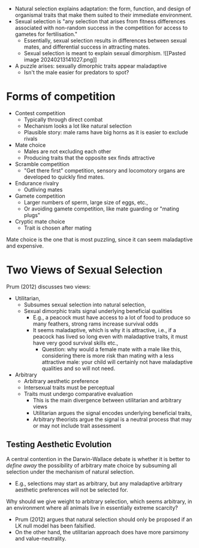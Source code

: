 - Natural selection explains adaptation: the form, function, and design of organismal traits that make them suited to their immediate environment.
- Sexual selection is "any selection that arises from fitness differences associated with non-random success in the competition for access to gametes for fertilisation."
	- Essentially, sexual selection results in differences between sexual mates, and differential success in attracting mates.
	- Sexual selection is meant to explain sexual dimorphism.
![[Pasted image 20240213141027.png]]
- A puzzle arises: sexually dimorphic traits appear maladaptive
	- Isn't the male easier for predators to spot?
# Forms of competition
- Contest competition
	- Typically through direct combat
	- Mechanism looks a lot like natural selection
	- Plausible story: male rams have big horns as it is easier to exclude rivals
- Mate choice
	- Males are not excluding each other
	- Producing traits that the opposite sex finds attractive
- Scramble competition
	- "Get there first" competition, sensory and locomotory organs are developed to quickly find mates.
- Endurance rivalry
	- Outliving mates
- Gamete competition
	- Larger numbers of sperm, large size of eggs, etc.,
	- Or avoiding gamete competition, like mate guarding or "mating plugs"
- Cryptic mate choice
	- Trait is chosen after mating

Mate choice is the one that is most puzzling, since it can seem maladaptive and expensive.
# Two Views of Sexual Selection
Prum (2012) discusses two views:
- Utilitarian,
	- Subsumes sexual selection into natural selection,
	- Sexual dimorphic traits signal underlying beneficial qualities
		- E.g., a peacock must have access to a lot of food to produce so many feathers, strong rams increase survival odds
		- It seems maladaptive, which is why it is attractive, i.e., if a peacock has lived so long even with maladaptive traits, it must have very good survival skills etc.,
			- Question: why would a female mate with a male like this, considering there is more risk than mating with a less attractive male: your child will certainly not have maladaptive qualities and so will not need.
- Arbitrary
	- Arbitrary aesthetic preference
	- Intersexual traits must be perceptual
	- Traits must undergo comparative evaluation
		- This is the main divergence between utilitarian and arbitrary views
		- Utilitarian argues the signal encodes underlying beneficial traits,
		- Arbitrary theorists argue the signal is a neutral process that may or may not include trait assessment
## Testing Aesthetic Evolution
A central contention in the Darwin-Wallace debate is whether it is better to *define away* the possibility of arbitrary mate choice by subsuming all selection under the mechanism of natural selection.
- E.g., selections may start as arbitrary, but any maladaptive arbitrary aesthetic preferences will not be selected for.

Why should we give weight to arbitrary selection, which seems arbitrary, in an environment where all animals live in essentially extreme scarcity?

- Prum (2012) argues that natural selection should only be proposed if an LK null model has been falsified.
- On the other hand, the utilitarian approach does have more parsimony and value-neutrality.